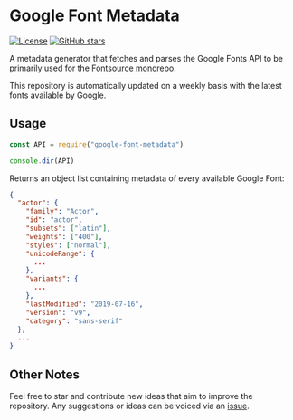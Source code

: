 # Google Font Metadata

[![License](https://badgen.net/badge/license/MIT/green)](https://github.com/DecliningLotus/fontsource/blob/master/LICENSE) [![GitHub stars](https://img.shields.io/github/stars/DecliningLotus/google-font-metadata.svg?style=social&label=Star)](https://github.com/DecliningLotus/google-font-metadata/stargazers)

A metadata generator that fetches and parses the Google Fonts API to be primarily used for the [Fontsource monorepo](https://github.com/DecliningLotus/fontsource).

This repository is automatically updated on a weekly basis with the latest fonts available by Google.

## Usage

```js
const API = require("google-font-metadata")

console.dir(API)
```

Returns an object list containing metadata of every available Google Font:

```json
{
  "actor": {
    "family": "Actor",
    "id": "actor",
    "subsets": ["latin"],
    "weights": ["400"],
    "styles": ["normal"],
    "unicodeRange": {
      ...
    },
    "variants": {
      ...
    },
    "lastModified": "2019-07-16",
    "version": "v9",
    "category": "sans-serif"
  },
  ...
}
```

## Other Notes

Feel free to star and contribute new ideas that aim to improve the repository. Any suggestions or ideas can be voiced via an [issue](https://github.com/DecliningLotus/google-font-metadata/issues).
